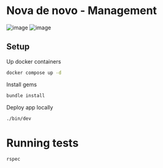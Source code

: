 # Nova de novo - Management

![image](https://github.com/joaoGabriel55/nova-de-novo-rails-app/assets/23138717/ee0a13dc-a7e7-47e6-8297-7fdec02efce1)
![image](https://github.com/joaoGabriel55/nova-de-novo-rails-app/assets/23138717/0120520c-a55a-4206-bb22-b3510e06c73b)


## Setup

Up docker containers
```sh
docker compose up -d
```

Install gems
```sh
bundle install
```

Deploy app locally
```sh
./bin/dev
```

# Running tests

```sh
rspec
```

